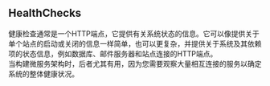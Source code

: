 ## HealthChecks
健康检查通常是一个HTTP端点，它提供有关系统状态的信息。它可以像提供关于单个站点的启动或关闭的信息一样简单，也可以更复杂，并提供关于系统及其依赖项的状态信息，例如数据库、邮件服务器和站点连接的HTTP端点。<br/>
当构建微服务架构时，后者尤其有用，因为您需要观察大量相互连接的服务以确定系统的整体健康状况。<br/>

